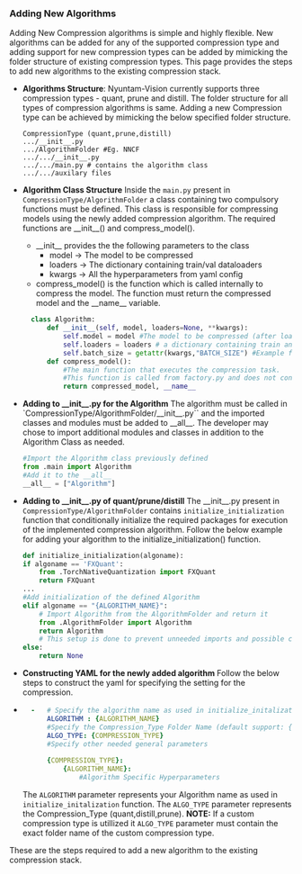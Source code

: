 

### Adding New Algorithms
Adding New Compression algorithms is simple and highly flexible. New algorithms can be added for any of the supported compression type and adding support for new compression types can be added by mimicking the folder structure of existing compression types. This page provides the steps to add new algorithms to the existing compression stack.
 - **Algorithms Structure**:
	Nyuntam-Vision currently supports three compression types - quant, prune and distill. The folder structure for all types of compression algorithms is same. Adding a new Compression type can be achieved by mimicking the below specified folder structure. 
     ```
   CompressionType (quant,prune,distill)
    .../__init__.py
    .../AlgorithmFolder #Eg. NNCF
    .../.../__init__.py
    .../.../main.py # contains the algorithm class
    .../.../auxilary files 
   ```
 - **Algorithm Class Structure**
	Inside the ``main.py`` present in ``CompressionType/AlgorithmFolder`` a class containing two compulsory functions must be defined. This class is responsible for compressing models using the newly added compression algorithm. The required functions are \_\_init\_\_() and compress_model(). 
	- \_\_init\_\_ provides the the following parameters to the class
		 -  model -> The model to be compressed
		 - loaders -> The dictionary containing train/val dataloaders 
		 - kwargs -> All the hyperparameters from yaml config
	- compress_model() is the function which is called internally to compress the model. The function must return the compressed model and the \_\_name\_\_ variable. 


	```python
	  class Algorithm:
		  def __init__(self, model, loaders=None, **kwargs):
			  self.model = model #The model to be compressed (after loading custom weights)
			  self.loaders = loaders # a dictionary containing train and val torch dataloaders
			  self.batch_size = getattr(kwargs,"BATCH_SIZE") #Example for retrieving hyperparameters from kwargs
		  def compress_model():
			  #The main function that executes the compression task.
			  #This function is called from factory.py and does not contain parameters
			  return compressed_model, __name__
	  ```
- **Adding to \_\_init\_\_.py for the Algorithm**
	The algorithm must be called in `CompressionType/AlgorithmFolder/\_\_init\_\_.py`` and the imported classes and modules must be added to \_\_all\_\_. The developer may chose to import additional modules and classes in addition to the Algorithm Class as needed.
	```python
	#Import the Algorithm class previously defined
	from .main import Algorithm
	#Add it to the __all__
	__all__ = ["Algorithm"]

	```
- **Adding to \_\_init\_\_.py of quant/prune/distill**
	The \_\_init\_\_.py  present in ``CompressionType/AlgorithmFolder`` contains ``initialize_initialization`` function that conditionally initialize the required packages for execution of the implemented compression algorithm. Follow the below example for adding your algorithm to the initialize_initialization() function.
	```python
	def initialize_initialization(algoname):
    if algoname == 'FXQuant':
        from .TorchNativeQuantization import FXQuant
        return FXQuant
    ...
    #Add initialization of the defined Algorithm
    elif algoname == "{ALGORITHM_NAME}":
        # Import Algorithm from the AlgorithmFolder and return it
	    from .AlgorithmFolder import Algorithm
	    return Algorithm 
	    # This setup is done to prevent unneeded imports and possible circular imports
    else:
        return None
	```
- **Constructing YAML for  the newly added algorithm**
Follow the below steps to construct the yaml for specifying the setting for the compression. 
- ```yaml
	-	# Specify the algorithm name as used in initialize_initalization()
		ALGORITHM : {ALGORITHM_NAME} 
		#Specify the Compression_Type Folder Name (default support: {quant,prune,distill})
		ALGO_TYPE: {COMPRESSION_TYPE}
		#Specify other needed general parameters
		
		{COMPRESSION_TYPE}:
			{ALGORITHM_NAME}:
				#Algorithm Specific Hyperparameters
	```
	The ``ALGORITHM`` parameter represents your Algorithm name as used in ``initialize_initalization`` function.  The ``ALGO_TYPE`` parameter represents the Compression_Type (quant,distill,prune).
**NOTE:** If a custom compression type is utillized it ``ALGO_TYPE`` parameter must contain the exact folder name of the custom compression type.

These are the steps required to add a new algorithm to the existing compression stack.